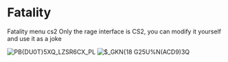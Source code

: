 # Fatality
Fatality menu cs2
Only the rage interface is CS2, you can modify it yourself and use it as a joke

![PB{DU0T}5XQ_LZSR6CX_PL](https://github.com/user-attachments/assets/0f0d68b1-ca2c-4715-9679-148113ef5258)
![$_GKN{18 G25U%N(ACD9)3Q](https://github.com/user-attachments/assets/af3ac3b1-81fd-479b-8093-a167249826ee)
